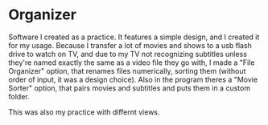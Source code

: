 # Organizer

Software I created as a practice. It features a simple design, and I created it for my usage. Because I transfer a lot of movies and shows to a usb flash drive to watch on TV,
and due to my TV not recognizing subtitles unless they're named exactly the same as a video file they go with, I made a "File Organizer" option, that renames files numerically,
sorting them (without order of input, it was a design choice). Also in the program theres a "Movie Sorter" option, that pairs movies and subtitles and puts them in a custom folder.

This was also my practice with differnt views.
